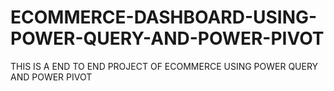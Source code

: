 # ECOMMERCE-DASHBOARD-USING-POWER-QUERY-AND-POWER-PIVOT
THIS IS A END TO END PROJECT OF ECOMMERCE USING POWER QUERY AND POWER PIVOT
